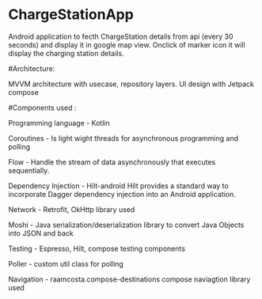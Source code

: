 # ChargeStationApp


Android application to fecth ChargeStation details from api (every 30 seconds) and display it in google map view. Onclick of marker icon it will display the charging station details.

#Architecture:

MVVM architecture with usecase, repository layers.
UI design with Jetpack compose


#Components used :

Programming language - Kotlin

Coroutines - Is light wight threads for asynchronous programming and polling

Flow - Handle the stream of data asynchronously that executes sequentially.

Dependency Injection - Hilt-android Hilt provides a standard way to incorporate Dagger dependency injection into an Android application.

Network - Retrofit, OkHttp library used

Moshi - Java serialization/deserialization library to convert Java Objects into JSON and back

Testing - Espresso, Hilt, compose testing components

Poller - custom util class for polling

Navigation - raamcosta.compose-destinations compose naviagtion library used
